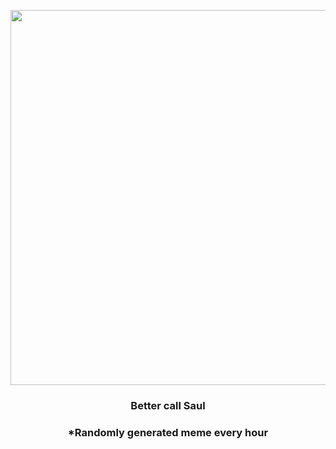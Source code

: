 <p align="center">
        <img src="https://i.redd.it/fr8ctvmpc1y91.gif" width="600" height="600">
        </p>
        <h3 align="center">Better call Saul</h3>
        <h3 align="center">*Randomly generated meme every hour</h3>
    
